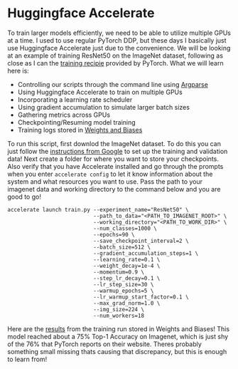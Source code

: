 # Huggingface Accelerate 

To train larger models efficiently, we need to be able to utilize multiple GPUs at a time. I used to use regular PyTorch DDP, but these days I basically just use Huggingface Accelerate just due to the convenience. We will be looking at an example of training ResNet50 on the ImageNet dataset, following as close as I can the [training recipie](https://github.com/pytorch/vision/tree/main/references/classification#resnet) provided by PyTorch. What we will learn here is:

- Controlling our scripts through the command line using [Argparse](https://docs.python.org/3/library/argparse.html)
- Using Huggingface Accelerate to train on multiple GPUs
- Incorporating a learning rate scheduler
- Using gradient accumulation to simulate larger batch sizes
- Gathering metrics across GPUs
- Checkpointing/Resuming model training
- Training logs stored in [Weights and Biases](https://wandb.ai/site)
  
To run this script, first downlod the ImageNet dataset. To do this you can just follow the [instructions from Google](https://cloud.google.com/tpu/docs/imagenet-setup) to set up the training and validation data! Next create a folder for where you want to store your checkpoints. Also verify that you have Accelerate installed and go through the prompts when you enter ```accelerate config``` to let it know information about the system and what resources you want to use. Pass the path to your imagenet data and working directory to the command below and you are good to go!

```
accelerate launch train.py --experiment_name="ResNet50" \
                           --path_to_data="<PATH_TO_IMAGENET_ROOT>" \
                           --working_directory="<PATH_TO_WORK_DIR>" \
                           --num_classes=1000 \
                           --epochs=90 \
                           --save_checkpoint_interval=2 \
                           --batch_size=512 \
                           --gradient_accumulation_steps=1 \
                           --learning_rate=0.1 \
                           --weight_decay=1e-4 \
                           --momentum=0.9 \
                           --step_lr_decay=0.1 \
                           --lr_step_size=30 \
                           --warmup_epochs=5 \
                           --lr_warmup_start_factor=0.1 \
                           --max_grad_norm=1.0 \
                           --img_size=224 \
                           --num_workers=18
```

Here are the [results](https://api.wandb.ai/links/exploratorydataadventure/q8on5kzo) from the training run stored in Weights and Biases! This model reached about a 75% Top-1 Accuracy on Imagenet, which is just shy of the 76% that PyTorch reports on their website. Theres probably something small missing thats causing that discrepancy, but this is enough to learn from!
